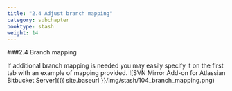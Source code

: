 ```yaml
---
title: "2.4 Adjust branch mapping"
category: subchapter
booktype: stash
weight: 14
---
```

###2.4 Branch mapping

If additional branch mapping is needed you may easily specify it on the first tab with an example of mapping provided.
![SVN Mirror Add-on for Atlassian Bitbucket Server]({{ site.baseurl }}/img/stash/104_branch_mapping.png)

[](#up)
